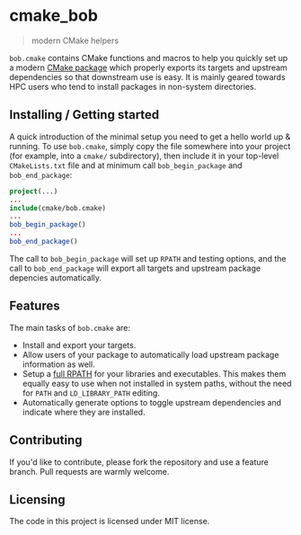 # cmake_bob
> modern CMake helpers

`bob.cmake` contains CMake functions and macros to help you quickly set up
a modern [CMake package][0] which properly exports its targets and upstream
dependencies so that downstream use is easy.
It is mainly geared towards HPC users who tend to install packages
in non-system directories.

## Installing / Getting started

A quick introduction of the minimal setup you need to get a hello world up &
running.
To use `bob.cmake`, simply copy the file somewhere into your project
(for example, into a `cmake/` subdirectory), then include it in
your top-level `CMakeLists.txt` file and at minimum call
`bob_begin_package` and `bob_end_package`:

```cmake
project(...)
...
include(cmake/bob.cmake)
...
bob_begin_package()
...
bob_end_package()
```

The call to `bob_begin_package` will set up `RPATH` and testing options,
and the call to `bob_end_package` will export all targets and upstream
package depencies automatically.

## Features

The main tasks of `bob.cmake` are:
* Install and export your targets.
* Allow users of your package to automatically load upstream
package information as well.
* Setup a [full RPATH][1] for your libraries and executables.
This makes them equally easy to use when not installed in system
paths, without the need for `PATH` and `LD_LIBRARY_PATH` editing.
* Automatically generate options to toggle upstream dependencies
and indicate where they are installed.

## Contributing

If you'd like to contribute, please fork the repository and use a feature
branch. Pull requests are warmly welcome.

## Licensing

The code in this project is licensed under MIT license.

[0]: https://cmake.org/cmake/help/v3.2/manual/cmake-packages.7.html
[1]: https://cmake.org/Wiki/CMake_RPATH_handling#Always_full_RPATH
